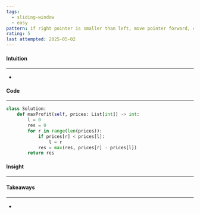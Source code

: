```yaml
---
tags:
  - sliding-window
  - easy
pattern: if right pointer is smaller than left, move pointer forward, calc max of cur and max
rating: 5
last attempted: 2025-05-02
---
```


#### Intuition
---
- 

#### Code
---

```python
class Solution:
    def maxProfit(self, prices: List[int]) -> int:
        l = 0
        res = 0
        for r in range(len(prices)):
            if prices[r] < prices[l]:
                l = r
            res = max(res, prices[r] - prices[l])
        return res
```

#### Insight
---


#### Takeaways
---
- 